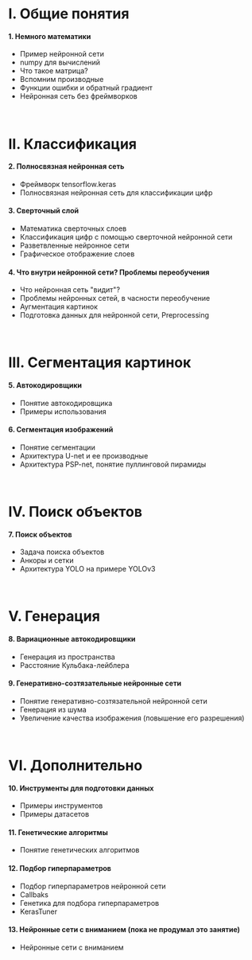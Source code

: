 # I. Общие понятия
#### 1. Немного математики
 - Пример нейронной сети
 - numpy для вычислений
 - Что такое матрица?
 - Вспомним производные
 - Функции ошибки и обратный градиент
 - Нейронная сеть без фреймворков
<br>

# II. Классификация
#### 2. Полносвязная нейронная сеть
- Фреймворк tensorflow.keras
- Полносвязная нейронная сеть для классификации цифр
#### 3. Сверточный слой
- Математика сверточных слоев
- Классификация цифр с помощью сверточной нейронной сети
- Разветвленные нейронное сети
- Графическое отображение слоев
#### 4. Что внутри нейронной сети? Проблемы переобучения
- Что нейронная сеть "видит"?
- Проблемы нейронных сетей, в часности переобучение
- Аугментация картинок
- Подготовка данных для нейронной сети, Preprocessing
<br>

# III. Сегментация картинок
#### 5. Автокодировщики
- Понятие автокодировщика
- Примеры использования
#### 6. Сегментация изображений
- Понятие сегментации
- Архитектура U-net и ее производные
- Архитектура PSP-net, понятие пуллинговой пирамиды
<br>

# IV. Поиск объектов
#### 7. Поиск объектов
- Задача поиска объектов
- Анкоры и сетки
- Архитектура YOLO на примере YOLOv3
<br>

# V. Генерация
#### 8. Вариационные автокодировщики
- Генерация из пространства
- Расстояние Кульбака-лейблера
#### 9. Генеративно-созтязательные нейронные сети
- Понятие генеративно-созтязательной нейронной сети
- Генерация из шума
- Увеличение качества изображения (повышение его разрешения)
<br>

# VI. Дополнительно
#### 10. Инструменты для подготовки данных
- Примеры инструментов
- Примеры датасетов
#### 11. Генетические алгоритмы
- Понятие генетических алгоритмов
#### 12. Подбор гиперпараметров
- Подбор гиперпараметров нейронной сети
- Callbaks
- Генетика для подбора гиперпараметров
- KerasTuner
#### 13. Нейронные сети с вниманием (пока не продумал это занятие)
- Нейронные сети с вниманием

